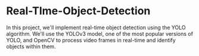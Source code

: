 # Real-TIme-Object-Detection

In this project, we'll implement real-time object detection using the YOLO algorithm. We'll use the YOLOv3 model, one of the most popular versions of YOLO, and OpenCV to process video frames in real-time and identify objects within them.
